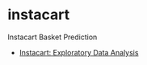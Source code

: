 # instacart
Instacart Basket Prediction



* [Instacart: Exploratory Data Analysis](./instacart-exploratory-data-analysis.ipynb)
